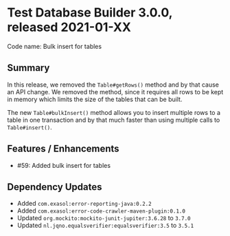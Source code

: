 # Test Database Builder 3.0.0, released 2021-01-XX

Code name: Bulk insert for tables

## Summary

In this release, we removed the `Table#getRows()` method and by that cause an API change. We removed the method, since it requires all rows to be kept in memory which limits the size of the tables that can be built.

The new `Table#bulkInsert()` method allows you to insert multiple rows to a table in one transaction and by that much faster than using multiple calls to `Table#insert()`.

## Features / Enhancements

* #59: Added bulk insert for tables

## Dependency Updates

* Added `com.exasol:error-reporting-java:0.2.2`
* Added `com.exasol:error-code-crawler-maven-plugin:0.1.0`
* Updated `org.mockito:mockito-junit-jupiter:3.6.28` to `3.7.0`
* Updated `nl.jqno.equalsverifier:equalsverifier:3.5` to `3.5.1`
